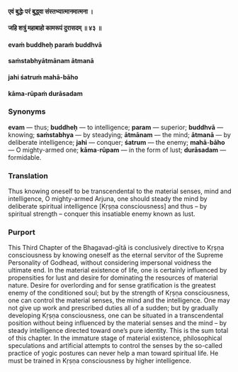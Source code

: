 #### एवं बुद्धेः परं बुद्ध्वा संस्तभ्यात्मानमात्मना ।
#### जहि शत्रुं महाबाहो कामरूपं दुरासदम् ॥ ४३ ॥

#### evaṁ buddheḥ paraṁ buddhvā
#### saṁstabhyātmānam ātmanā
#### jahi śatruṁ mahā-bāho
#### kāma-rūpaṁ durāsadam

### Synonyms

**evam** — thus; **buddheḥ** — to intelligence; **param** — superior; **buddhvā** — knowing; **saṁstabhya** — by steadying; **ātmānam** — the mind; **ātmanā** — by deliberate intelligence; **jahi** — conquer; **śatrum** — the enemy; **mahā**-**bāho** — O mighty-armed one; **kāma**-**rūpam** — in the form of lust; **durāsadam** — formidable.

### Translation

Thus knowing oneself to be transcendental to the material senses, mind and intelligence, O mighty-armed Arjuna, one should steady the mind by deliberate spiritual intelligence [Kṛṣṇa consciousness] and thus – by spiritual strength – conquer this insatiable enemy known as lust.

### Purport

This Third Chapter of the Bhagavad-gītā is conclusively directive to Kṛṣṇa consciousness by knowing oneself as the eternal servitor of the Supreme Personality of Godhead, without considering impersonal voidness the ultimate end. In the material existence of life, one is certainly influenced by propensities for lust and desire for dominating the resources of material nature. Desire for overlording and for sense gratification is the greatest enemy of the conditioned soul; but by the strength of Kṛṣṇa consciousness, one can control the material senses, the mind and the intelligence. One may not give up work and prescribed duties all of a sudden; but by gradually developing Kṛṣṇa consciousness, one can be situated in a transcendental position without being influenced by the material senses and the mind – by steady intelligence directed toward one’s pure identity. This is the sum total of this chapter. In the immature stage of material existence, philosophical speculations and artificial attempts to control the senses by the so-called practice of yogic postures can never help a man toward spiritual life. He must be trained in Kṛṣṇa consciousness by higher intelligence.